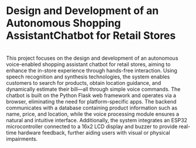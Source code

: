 # Design and Development of an Autonomous Shopping AssistantChatbot for Retail Stores
<br>
This project focuses on the design and development of an autonomous voice-enabled shopping assistant
chatbot for retail stores, aiming to enhance the in-store experience through hands-free interaction. Using speech
recognition and synthesis technologies, the system enables customers to search for products, obtain location
guidance, and dynamically estimate their bill—all through simple voice commands. The chatbot is built on the Python
Flask web framework and operates via a browser, eliminating the need for platform-specific apps. The backend
communicates with a database containing product information such as name, price, and location, while the voice
processing module ensures a natural and intuitive interface. Additionally, the system integrates an ESP32
microcontroller connected to a 16x2 LCD display and buzzer to provide real-time hardware feedback, further aiding
users with visual or physical impairments. 
